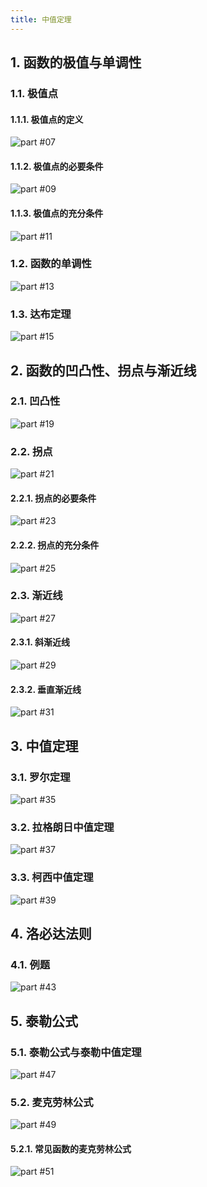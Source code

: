 ```yaml
---
title: 中值定理
---
```


## 1. 函数的极值与单调性

### 1.1. 极值点

#### 1.1.1. 极值点的定义

<picture><source media="(min-width:600px)" srcset="./desktop/page-07.svg"><img src="./mobile/page-07.svg" alt="part #07"></picture>

#### 1.1.2. 极值点的必要条件

<picture><source media="(min-width:600px)" srcset="./desktop/page-09.svg"><img src="./mobile/page-09.svg" alt="part #09"></picture>

#### 1.1.3. 极值点的充分条件

<picture><source media="(min-width:600px)" srcset="./desktop/page-11.svg"><img src="./mobile/page-11.svg" alt="part #11"></picture>

### 1.2. 函数的单调性

<picture><source media="(min-width:600px)" srcset="./desktop/page-13.svg"><img src="./mobile/page-13.svg" alt="part #13"></picture>

### 1.3. 达布定理

<picture><source media="(min-width:600px)" srcset="./desktop/page-15.svg"><img src="./mobile/page-15.svg" alt="part #15"></picture>

## 2. 函数的凹凸性、拐点与渐近线

### 2.1. 凹凸性

<picture><source media="(min-width:600px)" srcset="./desktop/page-19.svg"><img src="./mobile/page-19.svg" alt="part #19"></picture>

### 2.2. 拐点

<picture><source media="(min-width:600px)" srcset="./desktop/page-21.svg"><img src="./mobile/page-21.svg" alt="part #21"></picture>

#### 2.2.1. 拐点的必要条件

<picture><source media="(min-width:600px)" srcset="./desktop/page-23.svg"><img src="./mobile/page-23.svg" alt="part #23"></picture>

#### 2.2.2. 拐点的充分条件

<picture><source media="(min-width:600px)" srcset="./desktop/page-25.svg"><img src="./mobile/page-25.svg" alt="part #25"></picture>

### 2.3. 渐近线

<picture><source media="(min-width:600px)" srcset="./desktop/page-27.svg"><img src="./mobile/page-27.svg" alt="part #27"></picture>

#### 2.3.1. 斜渐近线

<picture><source media="(min-width:600px)" srcset="./desktop/page-29.svg"><img src="./mobile/page-29.svg" alt="part #29"></picture>

#### 2.3.2. 垂直渐近线

<picture><source media="(min-width:600px)" srcset="./desktop/page-31.svg"><img src="./mobile/page-31.svg" alt="part #31"></picture>

## 3. 中值定理

### 3.1. 罗尔定理

<picture><source media="(min-width:600px)" srcset="./desktop/page-35.svg"><img src="./mobile/page-35.svg" alt="part #35"></picture>

### 3.2. 拉格朗日中值定理

<picture><source media="(min-width:600px)" srcset="./desktop/page-37.svg"><img src="./mobile/page-37.svg" alt="part #37"></picture>

### 3.3. 柯西中值定理

<picture><source media="(min-width:600px)" srcset="./desktop/page-39.svg"><img src="./mobile/page-39.svg" alt="part #39"></picture>

## 4. 洛必达法则

### 4.1. 例题

<picture><source media="(min-width:600px)" srcset="./desktop/page-43.svg"><img src="./mobile/page-43.svg" alt="part #43"></picture>

## 5. 泰勒公式

### 5.1. 泰勒公式与泰勒中值定理

<picture><source media="(min-width:600px)" srcset="./desktop/page-47.svg"><img src="./mobile/page-47.svg" alt="part #47"></picture>

### 5.2. 麦克劳林公式

<picture><source media="(min-width:600px)" srcset="./desktop/page-49.svg"><img src="./mobile/page-49.svg" alt="part #49"></picture>

#### 5.2.1. 常见函数的麦克劳林公式

<picture><source media="(min-width:600px)" srcset="./desktop/page-51.svg"><img src="./mobile/page-51.svg" alt="part #51"></picture>

